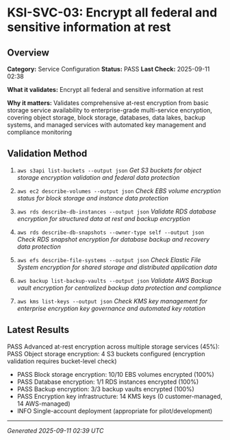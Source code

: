 # KSI-SVC-03: Encrypt all federal and sensitive information at rest

## Overview

**Category:** Service Configuration
**Status:** PASS
**Last Check:** 2025-09-11 02:38

**What it validates:** Encrypt all federal and sensitive information at rest

**Why it matters:** Validates comprehensive at-rest encryption from basic storage service availability to enterprise-grade multi-service encryption, covering object storage, block storage, databases, data lakes, backup systems, and managed services with automated key management and compliance monitoring

## Validation Method

1. `aws s3api list-buckets --output json`
   *Get S3 buckets for object storage encryption validation and federal data protection*

2. `aws ec2 describe-volumes --output json`
   *Check EBS volume encryption status for block storage and instance data protection*

3. `aws rds describe-db-instances --output json`
   *Validate RDS database encryption for structured data at rest and backup encryption*

4. `aws rds describe-db-snapshots --owner-type self --output json`
   *Check RDS snapshot encryption for database backup and recovery data protection*

5. `aws efs describe-file-systems --output json`
   *Check Elastic File System encryption for shared storage and distributed application data*

6. `aws backup list-backup-vaults --output json`
   *Validate AWS Backup vault encryption for centralized backup data protection and compliance*

7. `aws kms list-keys --output json`
   *Check KMS key management for enterprise encryption key governance and automated key rotation*

## Latest Results

PASS Advanced at-rest encryption across multiple storage services (45%): PASS Object storage encryption: 4 S3 buckets configured (encryption validation requires bucket-level check)
- PASS Block storage encryption: 10/10 EBS volumes encrypted (100%)
- PASS Database encryption: 1/1 RDS instances encrypted (100%)
- PASS Backup encryption: 3/3 backup vaults encrypted (100%)
- PASS Encryption key infrastructure: 14 KMS keys (0 customer-managed, 14 AWS-managed)
- INFO Single-account deployment (appropriate for pilot/development)

---
*Generated 2025-09-11 02:39 UTC*